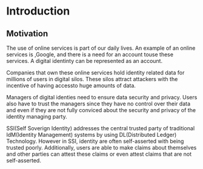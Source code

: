 # Introduction 
## Motivation 
The use of online services is part of our daily lives. An example of an online services is ,Google, and there is a need for an account touse these services.
A digital identinty can be represented as an account.

Companies that own these online services hold identity related data for millions of users in digital silos. These silos attract attackers with the incentive
of having accessto huge amounts of data.

Managers of digital identies need to ensure data security and privacy. Users also have to trust the managers since they have no control over their data
and even if they are not fully conviced about the security and privacy of the identity managing party.

SSI(Self Soverign Identity) addresses the central trusted party of traditional IdM(Identity Management) systems by using DL(Distributed Ledger) Technology.
However in SSI, identity are often self-asserted with being trusted poorly. Additionally, users are able to make claims about themselves and other parties can attest
these claims or even attest claims that are not self-asserted.
